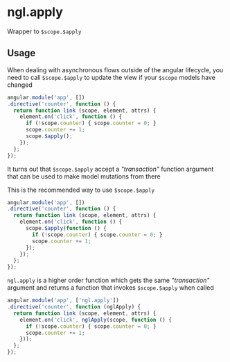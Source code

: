ngl.apply
=========

Wrapper to `$scope.$apply`

Usage
-----

When dealing with asynchronous flows outside of the angular lifecycle,
you need to call `$scope.$apply` to update the view if your `$scope` models have
changed

```js
angular.module('app', [])
.directive('counter', function () {
  return function link (scope, element, attrs) {
    element.on('click', function () {
      if (!scope.counter) { scope.counter = 0; }
      scope.counter += 1;
      scope.$apply();
    });
  };
});
```

It turns out that `$scope.$apply` accept a _"transaction"_ function argument
that can be used to make model mutations from there

This is the recommended way to use `$scope.$apply`

```js
angular.module('app', [])
.directive('counter', function () {
  return function link (scope, element, attrs) {
    element.on('click', function () {
      scope.$apply(function () {
        if (!scope.counter) { scope.counter = 0; }
        scope.counter += 1;
      });
    });
  };
});
```

`ngl.apply` is a higher order function which gets the same _"transaction"_
argument and returns a function that invokes `$scope.$apply` when called

```js
angular.module('app', ['ngl.apply'])
.directive('counter', function (nglApply) {
  return function link (scope, element, attrs) {
    element.on('click', nglApply(scope, function () {
      if (!scope.counter) { scope.counter = 0; }
      scope.counter += 1;
    }));
  };
});
```
